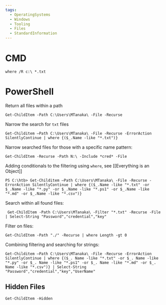 ```yaml
---
tags:
  - OperatingSystems
  - Windows
  - Tooling
  - Files
  - StandardInformation
---
```


# CMD

```
where /R c:\ *.txt
```

# PowerShell 

Return all files within a path 

```powershell-session
Get-ChildItem -Path C:\Users\MTanaka\ -File -Recurse 
```

Narrow the search for `txt` files

```powershell-session
Get-Childitem –Path C:\Users\MTanaka\ -File -Recurse -ErrorAction SilentlyContinue | where {($_.Name -like "*.txt")}
```

Narrow searched files for those with a specific name pattern:

```powershell-session
Get-ChildItem -Recurse -Path N:\ -Include *cred* -File
```

Adding conditionals to the filtering using `where`, see [[Everything is an Object]]

```powershell-session
PS C:\htb> Get-Childitem –Path C:\Users\MTanaka\ -File -Recurse -ErrorAction SilentlyContinue | where {($_.Name -like "*.txt" -or $_.Name -like "*.py" -or $_.Name -like "*.ps1" -or $_.Name -like "*.md" -or $_.Name -like "*.csv")}
```

Search within all found files:

```powershell-session
 Get-ChildItem -Path C:\Users\MTanaka\ -Filter "*.txt" -Recurse -File | Select-String "Password","credential","key"
```

Filter on files:

```
Get-ChildItem -Path "./" -Recurse | where Length -gt 0
```

Combining filtering and searching for strings:

```powershell-session
Get-Childitem –Path C:\Users\MTanaka\ -File -Recurse -ErrorAction SilentlyContinue | where {($_. Name -like "*.txt" -or $_. Name -like "*.py" -or $_. Name -like "*.ps1" -or $_. Name -like "*.md" -or $_. Name -like "*.csv")} | Select-String "Password","credential","key","UserName"
```

## Hidden Files 

```
Get-ChildItem -Hidden
```